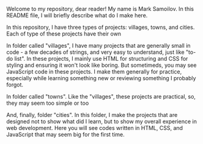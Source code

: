 Welcome to my repository, dear reader! My name is Mark Samoilov. In this README file, I will briefly describe what do I make here.


In this repository, I have three types of projects: villages, towns, and cities. Each of type of these projects have their own

In folder called "villages", I have many projects that are generally small in code - a few decades of strings, and very easy to understand, just like "to-do list". In these projects, I mainly use HTML for structuring and CSS for styling and ensuring it won't look like boring. But sometimeds, you may see JavaScript code in these projects. I make them generally for practice, especially while learning something new or reviewing something I probably forgot.

In folder called "towns". Like the "villages", these projects are practical, so, they may seem too simple or too 

And, finally, folder "cities". In this folder, I make the projects that are designed not to show what did I learn, but to show my overall experience in web development. Here you will see  codes written in HTML, CSS, and JavaScript that may seem big for the first time.